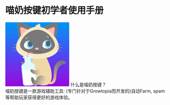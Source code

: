 # 喵奶按键初学者使用手册
<img src="https://github.com/MiaoNaiAnJian/Main/blob/master/PictureData/%E8%BD%AF%E4%BB%B6%E5%9B%BE%E6%A0%87.png" width="200" height="200" />
什么是喵奶按键？
</br>
喵奶按键是一款游戏辅助工具: (专门针对于Growtopia而开发的)自动Farm, spam等帮助玩家获得更好的游戏体验。
